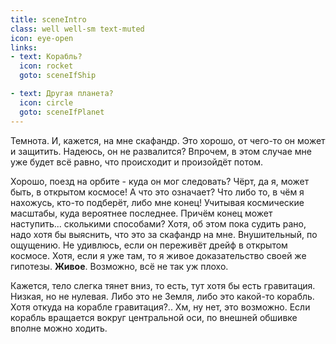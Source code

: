 ```yaml
---
title: sceneIntro
class: well well-sm text-muted
icon: eye-open
links:
- text: Корабль?
  icon: rocket
  goto: sceneIfShip

- text: Другая планета?
  icon: circle
  goto: sceneIfPlanet
---
```


Темнота. И, кажется, на мне скафандр. Это хорошо, от чего-то он может и защитить. Надеюсь, он не развалится? Впрочем, в этом случае мне уже будет всё равно, что происходит и произойдёт потом.

Хорошо, поезд на орбите - куда он мог следовать? Чёрт, да я, может быть, в открытом космосе! А что это означает? Что либо то, в чём я нахожусь, кто-то подберёт, либо мне конец! Учитывая космические масштабы, куда вероятнее последнее. Причём конец может наступить... сколькими способами? Хотя, об этом пока судить рано, надо хотя бы выяснить, что это за скафандр на мне. Внушительный, по ощущению. Не удивлюсь, если он переживёт дрейф в открытом космосе. Хотя, если я уже там, то я живое доказательство своей же гипотезы. **Живое**. Возможно, всё не так уж плохо.

Кажется, тело слегка тянет вниз, то есть, тут хотя бы есть гравитация. Низкая, но не нулевая. Либо это не Земля, либо это какой-то корабль. Хотя откуда на корабле гравитация?.. Хм, ну нет, это возможно. Если корабль вращается вокруг центральной оси, по внешней обшивке вполне можно ходить.
